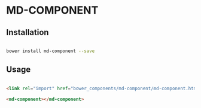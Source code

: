 # MD-COMPONENT



## Installation

``` bash

bower install md-component --save

```

## Usage

```html

<link rel="import" href="bower_components/md-component/md-component.html">

<md-component></md-component>
```



